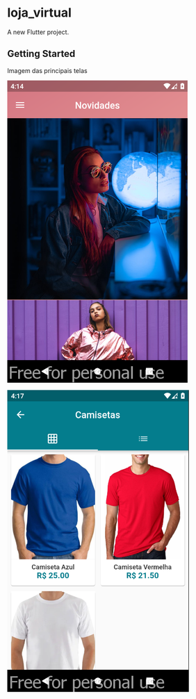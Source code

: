 # loja_virtual

A new Flutter project.

## Getting Started

Imagem das principais telas

![img](/screenshots/Screenshot_01.png?raw=true "Foto 1")

![img](/screenshots/Screenshot_02.png?raw=true "Foto 2")

